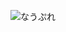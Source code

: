 ![なうぷれ](https://spotify-recently-played-readme.vercel.app/api?user=31kecyhbgy6mf3dqsnt6d7xhcq3y&count=10)
